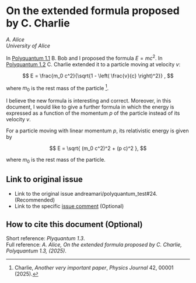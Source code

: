 # On the extended formula proposed by C. Charlie
_A. Alice_\
_University of Alice_

In [Polyquantum 1.1](1-idea.md) B. Bob and I proposed the formula $E=mc^2$.
In [Polyquantum 1.2](1-contribution.md) C. Charlie extended it to a particle moving at velocity $v$:

$$
E =  \frac{m_0 c^2}{\sqrt{1 - \left( \frac{v}{c} \right)^2}} ,
$$

where $m_0$ is the rest mass of the particle [^1].

I believe the new formula is interesting and correct. 
Moreover, in this document, I would like to give a further formula in which the energy is expressed as a function of the momentum $p$ of the particle
instead of its velocity $v$.


For a particle moving with linear momentum $p$, its relativistic energy is given by

$$
E = \sqrt{ (m_0 c^2)^2 + (p c)^2 },
$$

where $m_0$ is the rest mass of the particle.


## Link to original issue

- Link to the original issue andreamari/polyquantum_test#24. (Recommended)
- Link to the specific [issue comment](https://github.com/andreamari/polyquantum_test/issues/24#issuecomment-3319000544)   (Optional)

[^1]: Charlie, *Another very important paper*, *Physics Journal* 42, 00001 (2025).

## How to cite this document (Optional)
Short reference: _Plyquantum 1.3_.\
Full reference: _A. Alice, On the extended formula proposed by C. Charlie, Polyquantum 1.3, (2025)_.
